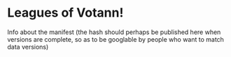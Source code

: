 # Leagues of Votann!

Info about the manifest (the hash should perhaps be published here when versions are complete, so as to be googlable by people who want to match data versions)
